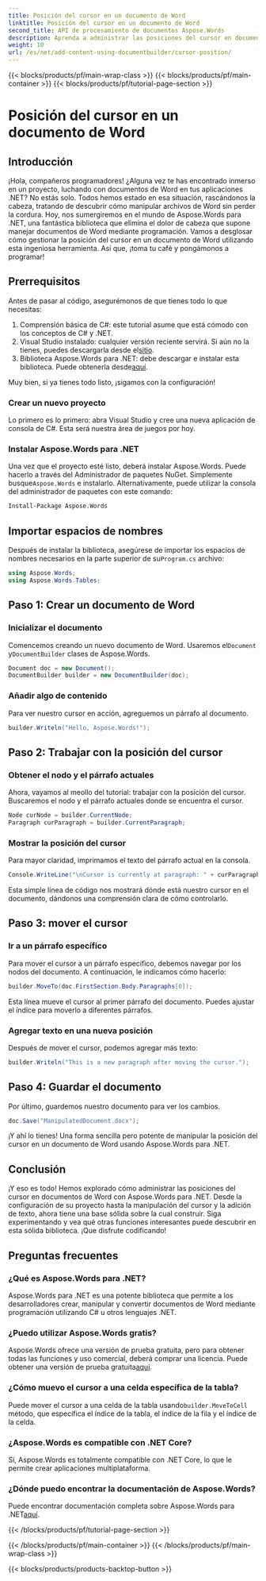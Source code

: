 ```yaml
---
title: Posición del cursor en un documento de Word
linktitle: Posición del cursor en un documento de Word
second_title: API de procesamiento de documentos Aspose.Words
description: Aprenda a administrar las posiciones del cursor en documentos de Word con Aspose.Words para .NET con esta guía detallada paso a paso. Perfecta para desarrolladores de .NET.
weight: 10
url: /es/net/add-content-using-documentbuilder/cursor-position/
---
```


{{< blocks/products/pf/main-wrap-class >}}
{{< blocks/products/pf/main-container >}}
{{< blocks/products/pf/tutorial-page-section >}}

# Posición del cursor en un documento de Word

## Introducción

¡Hola, compañeros programadores! ¿Alguna vez te has encontrado inmerso en un proyecto, luchando con documentos de Word en tus aplicaciones .NET? No estás solo. Todos hemos estado en esa situación, rascándonos la cabeza, tratando de descubrir cómo manipular archivos de Word sin perder la cordura. Hoy, nos sumergiremos en el mundo de Aspose.Words para .NET, una fantástica biblioteca que elimina el dolor de cabeza que supone manejar documentos de Word mediante programación. Vamos a desglosar cómo gestionar la posición del cursor en un documento de Word utilizando esta ingeniosa herramienta. Así que, ¡toma tu café y pongámonos a programar!

## Prerrequisitos

Antes de pasar al código, asegurémonos de que tienes todo lo que necesitas:

1. Comprensión básica de C#: este tutorial asume que está cómodo con los conceptos de C# y .NET.
2.  Visual Studio instalado: cualquier versión reciente servirá. Si aún no la tienes, puedes descargarla desde el[sitio](https://visualstudio.microsoft.com/).
3.  Biblioteca Aspose.Words para .NET: debe descargar e instalar esta biblioteca. Puede obtenerla desde[aquí](https://releases.aspose.com/words/net/).

Muy bien, si ya tienes todo listo, ¡sigamos con la configuración!

### Crear un nuevo proyecto

Lo primero es lo primero: abra Visual Studio y cree una nueva aplicación de consola de C#. Esta será nuestra área de juegos por hoy.

### Instalar Aspose.Words para .NET

 Una vez que el proyecto esté listo, deberá instalar Aspose.Words. Puede hacerlo a través del Administrador de paquetes NuGet. Simplemente busque`Aspose.Words` e instalarlo. Alternativamente, puede utilizar la consola del administrador de paquetes con este comando:

```bash
Install-Package Aspose.Words
```

## Importar espacios de nombres

 Después de instalar la biblioteca, asegúrese de importar los espacios de nombres necesarios en la parte superior de su`Program.cs` archivo:

```csharp
using Aspose.Words;
using Aspose.Words.Tables;
```

## Paso 1: Crear un documento de Word

### Inicializar el documento

 Comencemos creando un nuevo documento de Word. Usaremos el`Document` y`DocumentBuilder` clases de Aspose.Words.

```csharp
Document doc = new Document();
DocumentBuilder builder = new DocumentBuilder(doc);
```

### Añadir algo de contenido

Para ver nuestro cursor en acción, agreguemos un párrafo al documento.

```csharp
builder.Writeln("Hello, Aspose.Words!");
```

## Paso 2: Trabajar con la posición del cursor

### Obtener el nodo y el párrafo actuales

Ahora, vayamos al meollo del tutorial: trabajar con la posición del cursor. Buscaremos el nodo y el párrafo actuales donde se encuentra el cursor.

```csharp
Node curNode = builder.CurrentNode;
Paragraph curParagraph = builder.CurrentParagraph;
```

### Mostrar la posición del cursor

Para mayor claridad, imprimamos el texto del párrafo actual en la consola.

```csharp
Console.WriteLine("\nCursor is currently at paragraph: " + curParagraph.GetText());
```

Esta simple línea de código nos mostrará dónde está nuestro cursor en el documento, dándonos una comprensión clara de cómo controlarlo.

## Paso 3: mover el cursor

### Ir a un párrafo específico

Para mover el cursor a un párrafo específico, debemos navegar por los nodos del documento. A continuación, le indicamos cómo hacerlo:

```csharp
builder.MoveTo(doc.FirstSection.Body.Paragraphs[0]);
```

Esta línea mueve el cursor al primer párrafo del documento. Puedes ajustar el índice para moverlo a diferentes párrafos.

### Agregar texto en una nueva posición

Después de mover el cursor, podemos agregar más texto:

```csharp
builder.Writeln("This is a new paragraph after moving the cursor.");
```

## Paso 4: Guardar el documento

Por último, guardemos nuestro documento para ver los cambios.

```csharp
doc.Save("ManipulatedDocument.docx");
```

¡Y ahí lo tienes! Una forma sencilla pero potente de manipular la posición del cursor en un documento de Word usando Aspose.Words para .NET.

## Conclusión

¡Y eso es todo! Hemos explorado cómo administrar las posiciones del cursor en documentos de Word con Aspose.Words para .NET. Desde la configuración de su proyecto hasta la manipulación del cursor y la adición de texto, ahora tiene una base sólida sobre la cual construir. Siga experimentando y vea qué otras funciones interesantes puede descubrir en esta sólida biblioteca. ¡Que disfrute codificando!

## Preguntas frecuentes

### ¿Qué es Aspose.Words para .NET?

Aspose.Words para .NET es una potente biblioteca que permite a los desarrolladores crear, manipular y convertir documentos de Word mediante programación utilizando C# u otros lenguajes .NET.

### ¿Puedo utilizar Aspose.Words gratis?

 Aspose.Words ofrece una versión de prueba gratuita, pero para obtener todas las funciones y uso comercial, deberá comprar una licencia. Puede obtener una versión de prueba gratuita[aquí](https://releases.aspose.com/).

### ¿Cómo muevo el cursor a una celda específica de la tabla?

 Puede mover el cursor a una celda de la tabla usando`builder.MoveToCell` método, que especifica el índice de la tabla, el índice de la fila y el índice de la celda.

### ¿Aspose.Words es compatible con .NET Core?

Sí, Aspose.Words es totalmente compatible con .NET Core, lo que le permite crear aplicaciones multiplataforma.

### ¿Dónde puedo encontrar la documentación de Aspose.Words?

 Puede encontrar documentación completa sobre Aspose.Words para .NET[aquí](https://reference.aspose.com/words/net/).

{{< /blocks/products/pf/tutorial-page-section >}}

{{< /blocks/products/pf/main-container >}}
{{< /blocks/products/pf/main-wrap-class >}}

{{< blocks/products/products-backtop-button >}}
